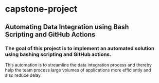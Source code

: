 # capstone-project
## Automating Data Integration using Bash Scripting and GitHub Actions
### The goal of this project is to implement an automated solution using bashing scripting and GitHub actions. 
This automation is to streamline the data integration process and thereby help the team process large volumes of applications more efficiently and also reduce delay.
